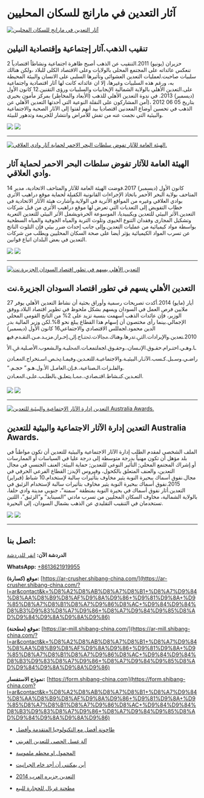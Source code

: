 # آثار التعدين في مارانج للسكان المحليين

<a href="https://swt.shibang-china.com/?l=ar&img&k=%D8%A2%D8%AB%D8%A7%D8%B1+%D8%A7%D9%84%D8%AA%D8%B9%D8%AF%D9%8A%D9%86+%D9%81%D9%8A+%D9%85%D8%A7%D8%B1%D8%A7%D9%86%D8%AC+%D9%84%D9%84%D8%B3%D9%83%D8%A7%D9%86+%D8%A7%D9%84%D9%85%D8%AD%D9%84%D9%8A%D9%8A%D9%86" target="_blank">![آثار التعدين في مارانج للسكان المحليين](http://static.shibang-china.com/all-800x300/142.jpg)</a>

## تنقيب الذهب.آثار إجتماعية وإقتصادية النيلين
2 حزيران (يونيو) 2011.التنقيب عن الذهب أصبح ظاهرة اجتماعية ونشاطاً اقتصادياً تنعكس عائداته على المجتمع المحلى بالولايات وعلى الاقتصاد الكلى للبلاد ،ولكن هنالك سلبيات صاحبت.لعمليات التعدين العشوائى وتأثيرها السلبى على الانسان والبيئة المحيطة به، ورغم هذه السلبيات وغيرها، إلا ان عائداته كانت لها آثار اقتصادية واجتماعية على.التعدين الأهلي بالولاية الشمالية الإيجابيات والسلبيات ورؤى التقنين.12 كانون الأول (ديسمبر) 2013. في ندوة التعدين الأهلي للذهب (الأبعاد والمخاطر) بمركز مأمون بحيري بتاريخ 05 06 2012 ،(أمن المشاركون على النقلة النوعية التي أحدثها التعدين الأهلي عن الذهب في تحسين أوضاع المعدنين اقتصاديا بيد أنهم لفتوا إلى الآثار الصحية والاجتماعية والبيئية التي نجمت عنه من تفش للأمراض وانتشار للجريمة وتدهور للبيئة.


<a href="https://whatsapp.shibangsoft.com/WhatsApp.php" target="_blank" title="WhatsApp">![](http://static.shibang-china.com/icon/whatsapp.png)</a> <a href="https://swt.shibang-china.com/?l=ar&icon&k=%D8%A2%D8%AB%D8%A7%D8%B1+%D8%A7%D9%84%D8%AA%D8%B9%D8%AF%D9%8A%D9%86+%D9%81%D9%8A+%D9%85%D8%A7%D8%B1%D8%A7%D9%86%D8%AC+%D9%84%D9%84%D8%B3%D9%83%D8%A7%D9%86+%D8%A7%D9%84%D9%85%D8%AD%D9%84%D9%8A%D9%8A%D9%86" target="_blank">![](http://static.shibang-china.com/icon/chat-ar.png)</a>

---

<a href="https://swt.shibang-china.com/?l=ar&img&k=%D8%A2%D8%AB%D8%A7%D8%B1+%D8%A7%D9%84%D8%AA%D8%B9%D8%AF%D9%8A%D9%86+%D9%81%D9%8A+%D9%85%D8%A7%D8%B1%D8%A7%D9%86%D8%AC+%D9%84%D9%84%D8%B3%D9%83%D8%A7%D9%86+%D8%A7%D9%84%D9%85%D8%AD%D9%84%D9%8A%D9%8A%D9%86" target="_blank">![الهيئة العامة للآثار تفوض سلطات البحر الاحمر لحماية آثار وادي العلاقي.](http://static.shibang-china.com/all-800x300/807.jpg)</a>

## الهيئة العامة للآثار تفوض سلطات البحر الاحمر لحماية آثار وادي العلاقي.
14 كانون الأول (ديسمبر) 2017.فوضت الهيئة العامة للآثار والمتاحف الاتحادية، مدير المتاحف بولاية البحر الأحمر باتخاذ الإجراءات القانونية الكفيلة لحماية موقع دراهيب الأثري بوادي العلاقي وغيره من المواقع الأثرية في الولاية.وأشارت هيئة الآثار الاتحادية فى خطاب التفويض إلى التعديات التي تعرض لها موقع دراهيب الأثري من قبل شركات التعدين.الأثر البيئي للتعدين ويكيبيديا، الموسوعة الحرةويشمل الأثر البيئي للتعدين التعرية وتشكيل المجارى وفقدان التنوع الحيوى وتلوث التربة والمياه الجوفية والمياه السطحية بواسطة مواد كيميائية من عمليات التعدين.وإلى جانب إحداث ضرر بيئي فإن التلوث الناتج عن تسرب المواد الكيميائية يؤثر أيضا على صحة السكان المحليين ويطلب من شركات التعدين في بعض البلدان اتباع قوانين.


<a href="https://whatsapp.shibangsoft.com/WhatsApp.php" target="_blank" title="WhatsApp">![](http://static.shibang-china.com/icon/whatsapp.png)</a> <a href="https://swt.shibang-china.com/?l=ar&icon&k=%D8%A2%D8%AB%D8%A7%D8%B1+%D8%A7%D9%84%D8%AA%D8%B9%D8%AF%D9%8A%D9%86+%D9%81%D9%8A+%D9%85%D8%A7%D8%B1%D8%A7%D9%86%D8%AC+%D9%84%D9%84%D8%B3%D9%83%D8%A7%D9%86+%D8%A7%D9%84%D9%85%D8%AD%D9%84%D9%8A%D9%8A%D9%86" target="_blank">![](http://static.shibang-china.com/icon/chat-ar.png)</a>

---

<a href="https://swt.shibang-china.com/?l=ar&img&k=%D8%A2%D8%AB%D8%A7%D8%B1+%D8%A7%D9%84%D8%AA%D8%B9%D8%AF%D9%8A%D9%86+%D9%81%D9%8A+%D9%85%D8%A7%D8%B1%D8%A7%D9%86%D8%AC+%D9%84%D9%84%D8%B3%D9%83%D8%A7%D9%86+%D8%A7%D9%84%D9%85%D8%AD%D9%84%D9%8A%D9%8A%D9%86" target="_blank">![التعدين الأهلي يسهم في تطور اقتصاد السودان الجزيرة.نت](http://static.shibang-china.com/all-800x300/837.jpg)</a>

## التعدين الأهلي يسهم في تطور اقتصاد السودان الجزيرة.نت
27 أيار (مايو) 2014.أكدت تصريحات رسمية وأوراق بحثية أن نشاط التعدين الأهلي يوفر ملايين فرص العمل في السودان ويسهم بشكل ملحوظ في تطوير اقتصاد البلاد.ووفق الوزير، فإن عائدات الذهب أسهمت بنسبة تزيد على 2% من الناتج القومي المحلي الإجمالي.بينما رأى مختصون أن إسهام هذا القطاع يبلغ نحو 8%.لكن وزير المالية بدر الدين محمود.ﺍﺠﻤﻟﻠﺲ ﺍﻻﻗﺘﺼﺎﺩﻱ ﻭﺍﻻﺟﺘﻤﺎﻋﻲ16 كانون الأول (ديسمبر) 2010.ﺘﻌﺪﻳﻦ.ﻭﺍﻹﻳﺮﺍﺩﺍﺕ.ﺍﻟﱵ.ﺗﺪﺭﻫﺎ.ﻭﻫﻨﺎﻙ.ﳎﺎﻻﺕ.ﲢﺘـﺎﺝ.ﺇﱃ.ﺇﺣـﺮﺍﺯ.ﻣﺰﻳـﺪ.ﻣـﻦ.ﺍﻟﺘﻘـﺪﻡ.ﻓﻴﻬـﺎ.ﻭﻫـﻲ.ﺍﺣﺘـﺮﺍﻡ.ﺣﻘـﻮﻕ.ﺍﻹﻧـﺴﺎﻥ،.ﻭﺣﻘـﻮﻕ.ﺍﺠﻤﻟﺘﻤﻌـﺎﺕ.ﺍﶈﻠﻴـﺔ.ﻭﺍﻟـﺸﻌﻮﺏ.ﺍﻷﺻـﻠﻴﺔ.ﰲ.ﺍﻷﺭﺍﺿـﻲ.ﻭﺳـﺒﻞ.ﻛـﺴﺐ.ﺍﻵﺛـﺎﺭ.ﺍﻟﺒﻴﺌﻴـﺔ.ﻭﺍﻻﺟﺘﻤﺎﻋﻴـﺔ.ﻟﻠﺘﻌـﺪﻳﻦ.ﻭﻓﻴﻤـﺎ.ﳜـﺺ.ﺍﺳـﺘﺨﺮﺍﺝ.ﺍﳌﻌـﺎﺩﻥ.ﻭﺍﻟﻔﻠـﺰﺍﺕ.ﺍﻟـﺼﻨﺎﻋﻴﺔ،.ﻓـﺈﻥ.ﺍﻟﻌﺎﻣـﻞ ﺍﻷ.ﻭﻝ.ﻫـﻮ.” ﺣﺠـﻢ.“ ﺍﻟﺘﻌـﺪﻳﻦ.ﻛﻨـﺸﺎﻁ.ﺍﻗﺘـﺼﺎﺩﻱ،.ﳑـﺎ.ﻳﺘﻌﻠـﻖ.ﺑﺎﻟﻄﻠـﺐ.ﻋﻠـﻰ.ﺍﳌﻌـﺎﺩﻥ.


<a href="https://whatsapp.shibangsoft.com/WhatsApp.php" target="_blank" title="WhatsApp">![](http://static.shibang-china.com/icon/whatsapp.png)</a> <a href="https://swt.shibang-china.com/?l=ar&icon&k=%D8%A2%D8%AB%D8%A7%D8%B1+%D8%A7%D9%84%D8%AA%D8%B9%D8%AF%D9%8A%D9%86+%D9%81%D9%8A+%D9%85%D8%A7%D8%B1%D8%A7%D9%86%D8%AC+%D9%84%D9%84%D8%B3%D9%83%D8%A7%D9%86+%D8%A7%D9%84%D9%85%D8%AD%D9%84%D9%8A%D9%8A%D9%86" target="_blank">![](http://static.shibang-china.com/icon/chat-ar.png)</a>

---

<a href="https://swt.shibang-china.com/?l=ar&img&k=%D8%A2%D8%AB%D8%A7%D8%B1+%D8%A7%D9%84%D8%AA%D8%B9%D8%AF%D9%8A%D9%86+%D9%81%D9%8A+%D9%85%D8%A7%D8%B1%D8%A7%D9%86%D8%AC+%D9%84%D9%84%D8%B3%D9%83%D8%A7%D9%86+%D8%A7%D9%84%D9%85%D8%AD%D9%84%D9%8A%D9%8A%D9%86" target="_blank">![التعدين إدارة الآثار الاجتماعية والبيئية للتعدين Australia Awards.](http://static.shibang-china.com/all-800x300/889.jpg)</a>

## التعدين إدارة الآثار الاجتماعية والبيئية للتعدين Australia Awards.
الملف الشخصي لمقدم الطلب إدارة الآثار الاجتماعية والبيئية للتعدين أن تكون مواطناً في بلد مؤهل أن تكون مهنياً بدرجة متوسطة إلى درجة عليا في السياسات أو الممارسات أو.إشراك المجتمع المحلي; التأثير النوعى للتعدين; حماية البيئة; العنف الجنسي في مجال التعدين، والعنف المتعلق بالكحول، وفيروس الإيدز; القطاع الفرعي الحرفي في مجال.نفوق أسماك ببحيرة النوبة يثير مخاوف بتأثيرات سالبة لإستخدام.10 شباط (فبراير) 2015.نفوق أسماك ببحيرة النوبة يثير مخاوف بتأثيرات سالبة لإستخدام الزئبق في التعدين.أثار نفوق أسماك في بحيرة النوبة بمنطقة “سمنة”، جنوبي مدينة وادي حلفا، بالولاية الشمالية، مخاوف السكان المحليين من تسرب مادتي “السينايد” و”الزئبق”، اللتين تستخدمان في التنقيب التقليدي عن الذهب بشمال السودان، إلى البحيرة.


<a href="https://whatsapp.shibangsoft.com/WhatsApp.php" target="_blank" title="WhatsApp">![](http://static.shibang-china.com/icon/whatsapp.png)</a> <a href="https://swt.shibang-china.com/?l=ar&icon&k=%D8%A2%D8%AB%D8%A7%D8%B1+%D8%A7%D9%84%D8%AA%D8%B9%D8%AF%D9%8A%D9%86+%D9%81%D9%8A+%D9%85%D8%A7%D8%B1%D8%A7%D9%86%D8%AC+%D9%84%D9%84%D8%B3%D9%83%D8%A7%D9%86+%D8%A7%D9%84%D9%85%D8%AD%D9%84%D9%8A%D9%8A%D9%86" target="_blank">![](http://static.shibang-china.com/icon/chat-ar.png)</a>

---
## اتصل بنا:

**الدردشة الآن:** [انقر للدردشة](https://swt.shibang-china.com?l=ar&contact&k=%D8%A2%D8%AB%D8%A7%D8%B1+%D8%A7%D9%84%D8%AA%D8%B9%D8%AF%D9%8A%D9%86+%D9%81%D9%8A+%D9%85%D8%A7%D8%B1%D8%A7%D9%86%D8%AC+%D9%84%D9%84%D8%B3%D9%83%D8%A7%D9%86+%D8%A7%D9%84%D9%85%D8%AD%D9%84%D9%8A%D9%8A%D9%86)

**WhatsApp:**  [+8613621919955](https://whatsapp.shibangsoft.com/WhatsApp.php)

**موقع (كسارة):** [https://ar-crusher.shibang-china.com/](https://ar-crusher.shibang-china.com/?l=ar&contact&k=%D8%A2%D8%AB%D8%A7%D8%B1+%D8%A7%D9%84%D8%AA%D8%B9%D8%AF%D9%8A%D9%86+%D9%81%D9%8A+%D9%85%D8%A7%D8%B1%D8%A7%D9%86%D8%AC+%D9%84%D9%84%D8%B3%D9%83%D8%A7%D9%86+%D8%A7%D9%84%D9%85%D8%AD%D9%84%D9%8A%D9%8A%D9%86)

**موقع (مطحنة):** [https://ar-mill.shibang-china.com/](https://ar-mill.shibang-china.com/?l=ar&contact&k=%D8%A2%D8%AB%D8%A7%D8%B1+%D8%A7%D9%84%D8%AA%D8%B9%D8%AF%D9%8A%D9%86+%D9%81%D9%8A+%D9%85%D8%A7%D8%B1%D8%A7%D9%86%D8%AC+%D9%84%D9%84%D8%B3%D9%83%D8%A7%D9%86+%D8%A7%D9%84%D9%85%D8%AD%D9%84%D9%8A%D9%8A%D9%86)

**نموذج الاستفسار:** [https://form.shibang-china.com](https://form.shibang-china.com?l=ar&contact&k=%D8%A2%D8%AB%D8%A7%D8%B1+%D8%A7%D9%84%D8%AA%D8%B9%D8%AF%D9%8A%D9%86+%D9%81%D9%8A+%D9%85%D8%A7%D8%B1%D8%A7%D9%86%D8%AC+%D9%84%D9%84%D8%B3%D9%83%D8%A7%D9%86+%D8%A7%D9%84%D9%85%D8%AD%D9%84%D9%8A%D9%8A%D9%86)

* [طاحونة أفضل مع التكنولوجيا المتقدمة وأفضل](../26/%D8%B7%D8%A7%D8%AD%D9%88%D9%86%D8%A9%20%D8%A3%D9%81%D8%B6%D9%84%20%D9%85%D8%B9%20%D8%A7%D9%84%D8%AA%D9%83%D9%86%D9%88%D9%84%D9%88%D8%AC%D9%8A%D8%A7%20%D8%A7%D9%84%D9%85%D8%AA%D9%82%D8%AF%D9%85%D8%A9%20%D9%88%D8%A3%D9%81%D8%B6%D9%84.md)

* [آلة غسل الحصى للتعدين الغريني](../27/%D8%A2%D9%84%D8%A9%20%D8%BA%D8%B3%D9%84%20%D8%A7%D9%84%D8%AD%D8%B5%D9%89%20%D9%84%D9%84%D8%AA%D8%B9%D8%AF%D9%8A%D9%86%20%D8%A7%D9%84%D8%BA%D8%B1%D9%8A%D9%86%D9%8A.md)

* [المحمول او محطم ملموسة](../27/%D8%A7%D9%84%D9%85%D8%AD%D9%85%D9%88%D9%84%20%D8%A7%D9%88%20%D9%85%D8%AD%D8%B7%D9%85%20%D9%85%D9%84%D9%85%D9%88%D8%B3%D8%A9.md)

* [أين يمكنني أن أجد خام الجرانيت](../29/%D8%A3%D9%8A%D9%86%20%D9%8A%D9%85%D9%83%D9%86%D9%86%D9%8A%20%D8%A3%D9%86%20%D8%A3%D8%AC%D8%AF%20%D8%AE%D8%A7%D9%85%20%D8%A7%D9%84%D8%AC%D8%B1%D8%A7%D9%86%D9%8A%D8%AA.md)

* [التعدين جزيره العرب 2014](../27/%D8%A7%D9%84%D8%AA%D8%B9%D8%AF%D9%8A%D9%86%20%D8%AC%D8%B2%D9%8A%D8%B1%D9%87%20%D8%A7%D9%84%D8%B9%D8%B1%D8%A8%202014.md)

* [مطحنة غربال للحجارة للبيع](../29/%D9%85%D8%B7%D8%AD%D9%86%D8%A9%20%D8%BA%D8%B1%D8%A8%D8%A7%D9%84%20%D9%84%D9%84%D8%AD%D8%AC%D8%A7%D8%B1%D8%A9%20%D9%84%D9%84%D8%A8%D9%8A%D8%B9.md)